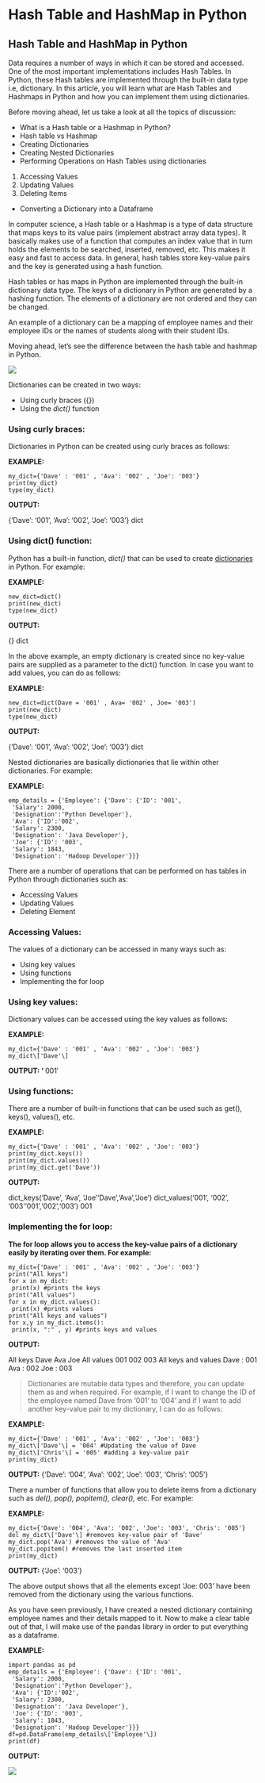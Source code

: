 # Hash Table and HashMap in Python

## Hash Table and HashMap in Python <span id="hash-table-and-hashmap-in-python"></span>

Data requires a number of ways in which it can be stored and accessed. One of the most important implementations includes Hash Tables. In Python, these Hash tables are implemented through the built-in data type i.e, dictionary. In this article, you will learn what are Hash Tables and Hashmaps in Python and how you can implement them using dictionaries.

Before moving ahead, let us take a look at all the topics of discussion:

- What is a Hash table or a Hashmap in Python?
- Hash table vs Hashmap
- Creating Dictionaries
- Creating Nested Dictionaries
- Performing Operations on Hash Tables using dictionaries

1.  Accessing Values
2.  Updating Values
3.  Deleting Items

- Converting a Dictionary into a Dataframe

In computer science, a Hash table or a Hashmap is a type of data structure that maps keys to its value pairs (implement abstract array data types). It basically makes use of a function that computes an index value that in turn holds the elements to be searched, inserted, removed, etc. This makes it easy and fast to access data. In general, hash tables store key-value pairs and the key is generated using a hash function.

Hash tables or has maps in Python are implemented through the built-in dictionary data type. The keys of a dictionary in Python are generated by a hashing function. The elements of a dictionary are not ordered and they can be changed.

An example of a dictionary can be a mapping of employee names and their employee IDs or the names of students along with their student IDs.

Moving ahead, let’s see the difference between the hash table and hashmap in Python.

![](https://miro.medium.com/max/1400/1*mUKDOooYtIfHfWNC1d2yVQ.png)

Dictionaries can be created in two ways:

- Using curly braces ({})
- Using the _dict()_ function

### Using curly braces: <span id="using-curly-braces"></span>

Dictionaries in Python can be created using curly braces as follows:

**EXAMPLE:**

    my_dict={'Dave' : '001' , 'Ava': '002' , 'Joe': '003'}
    print(my_dict)
    type(my_dict)

**OUTPUT:**

{‘Dave’: ‘001’, ‘Ava’: ‘002’, ‘Joe’: ‘003’} dict

### Using dict() function: <span id="using-dict-function"></span>

Python has a built-in function, _dict()_ that can be used to create [dictionaries](https://www.edureka.co/blog/sort-dictionary-by-value-in-python/) in Python. For example:

**EXAMPLE:**

    new_dict=dict()
    print(new_dict)
    type(new_dict)

**OUTPUT:**

{} dict

In the above example, an empty dictionary is created since no key-value pairs are supplied as a parameter to the dict() function. In case you want to add values, you can do as follows:

**EXAMPLE:**

    new_dict=dict(Dave = '001' , Ava= '002' , Joe= '003')
    print(new_dict)
    type(new_dict)

**OUTPUT:**

{‘Dave’: ‘001’, ‘Ava’: ‘002’, ‘Joe’: ‘003’} dict

Nested dictionaries are basically dictionaries that lie within other dictionaries. For example:

**EXAMPLE:**

    emp_details = {'Employee': {'Dave': {'ID': '001',
     'Salary': 2000,
     'Designation':'Python Developer'},
     'Ava': {'ID':'002',
     'Salary': 2300,
     'Designation': 'Java Developer'},
     'Joe': {'ID': '003',
     'Salary': 1843,
     'Designation': 'Hadoop Developer'}}}

There are a number of operations that can be performed on has tables in Python through dictionaries such as:

- Accessing Values
- Updating Values
- Deleting Element

### Accessing Values: <span id="accessing-values"></span>

The values of a dictionary can be accessed in many ways such as:

- Using key values
- Using functions
- Implementing the for loop

### Using key values: <span id="using-key-values"></span>

Dictionary values can be accessed using the key values as follows:

**EXAMPLE:**

    my_dict={'Dave' : '001' , 'Ava': '002' , 'Joe': '003'}
    my_dict\['Dave'\]

**OUTPUT: ‘** 001′

### Using functions: <span id="using-functions"></span>

There are a number of built-in functions that can be used such as get(), keys(), values(), etc.

**EXAMPLE:**

    my_dict={'Dave' : '001' , 'Ava': '002' , 'Joe': '003'}
    print(my_dict.keys())
    print(my_dict.values())
    print(my_dict.get('Dave'))

**OUTPUT:**

dict_keys(‘Dave’, ‘Ava’, ‘Joe’‘Dave’,‘Ava’,‘Joe’) dict_values(‘001’, ‘002’, ‘003’‘001’,‘002’,‘003’) 001

### Implementing the for loop: <span id="implementing-the-for-loop"></span>

**The for loop allows you to access the key-value pairs of a dictionary easily by iterating over them. For example:**

    my_dict={'Dave' : '001' , 'Ava': '002' , 'Joe': '003'}
    print("All keys")
    for x in my_dict:
     print(x) #prints the keys
    print("All values")
    for x in my_dict.values():
     print(x) #prints values
    print("All keys and values")
    for x,y in my_dict.items():
     print(x, ":" , y) #prints keys and values

**OUTPUT:**

All keys Dave Ava Joe All values 001 002 003 All keys and values Dave : 001 Ava : 002 Joe : 003

> Dictionaries are mutable data types and therefore, you can update them as and when required. For example, if I want to change the ID of the employee named Dave from ‘001’ to ‘004’ and if I want to add another key-value pair to my dictionary, I can do as follows:

**EXAMPLE:**

    my_dict={'Dave' : '001' , 'Ava': '002' , 'Joe': '003'}
    my_dict\['Dave'\] = '004' #Updating the value of Dave
    my_dict\['Chris'\] = '005' #adding a key-value pair
    print(my_dict)

**OUTPUT:** {‘Dave’: ‘004’, ‘Ava’: ‘002’, ‘Joe’: ‘003’, ‘Chris’: ‘005’}

There a number of functions that allow you to delete items from a dictionary such as _del(), pop(), popitem(), clear(),_ etc. For example:

**EXAMPLE:**

    my_dict={'Dave': '004', 'Ava': '002', 'Joe': '003', 'Chris': '005'}
    del my_dict\['Dave'\] #removes key-value pair of 'Dave'
    my_dict.pop('Ava') #removes the value of 'Ava'
    my_dict.popitem() #removes the last inserted item
    print(my_dict)

**OUTPUT:** {‘Joe’: ‘003’}

The above output shows that all the elements except ‘Joe: 003’ have been removed from the dictionary using the various functions.

As you have seen previously, I have created a nested dictionary containing employee names and their details mapped to it. Now to make a clear table out of that, I will make use of the pandas library in order to put everything as a dataframe.

**EXAMPLE:**

    import pandas as pd
    emp_details = {'Employee': {'Dave': {'ID': '001',
     'Salary': 2000,
     'Designation':'Python Developer'},
     'Ava': {'ID':'002',
     'Salary': 2300,
     'Designation': 'Java Developer'},
     'Joe': {'ID': '003',
     'Salary': 1843,
     'Designation': 'Hadoop Developer'}}}
    df=pd.DataFrame(emp_details\['Employee'\])
    print(df)

**OUTPUT:**

![](https://miro.medium.com/max/1320/1*it6P3nXxkJLE5kckWPMkOg.png)
